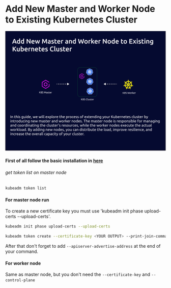 # Add New Master and Worker Node to Existing Kubernetes Cluster

![add_new_node](/assets/add_new_node.png)

#### First of all follow the basic installation in [here](01-install_k8s_1_26_on_ubuntu_22_04.md)

###### get token list on master node

```bash
kubeadm token list
```

#### For master node run

To create a new certificate key you must use 'kubeadm init phase upload-certs --upload-certs'.

```bash
kubeadm init phase upload-certs --upload-certs
```

```bash
kubeadm token create --certificate-key <YOUR OUTPUT> --print-join-command
```

After that don't forget to add `--apiserver-advertise-address` at the end of your command.


#### For worker node

Same as master node, but you don't need the `--certificate-key` and `--control-plane`
